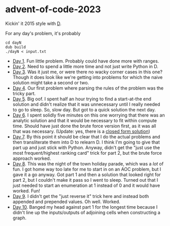 # advent-of-code-2023

Kickin' it 2015 style with [D](https://dlang.org/).

For any day's problem, it's probably

    cd dayN
    dub build
    ./dayN < input.txt

* [Day 1](day1/source/app.d). Fun little problem. Probably could have done more with ranges.
* [Day 2](day2/source/app.d). Need to spend a little more time and not just write Python in D.
* [Day 3](day3/source/app.d). Was it just me, or were there no wacky corner cases in this one? Though it does look like we're getting into problems for which the naive solution might take a second or two.
* [Day 4](day4/source/app.d). Our first problem where parsing the rules of the problem was the tricky part.
* [Day 5](day5/source/app.d). Big oof. I spent half an hour trying to find a start-at-the end solution and didn't realize that it was unnecessary until I really needed to go to sleep. So, slow day. But got to a quick solution the next day.
* [Day 6](day6/source/app.d). I spent solidly five minutes on this one worrying that there was an analytic solution and that it would be necessary to fit within compute time. Should have just done the brute force version first, as it was all that was necessary. (Update: yes, there is a [closed form solution](day6/closed_form.py))
* [Day 7](day7/day7.py). By this point it should be clear that I do the actual problems and then transliterate them into D to relearn D. I think I'm going to give that part up and just stick with Python. Anyway, didn't get the "just use the most frequent/highest ranking card" trick for part 2, but the brute force approach worked.
* [Day 8](day8/day8.py). This was the night of the town holiday parade, which was a *lot* of fun. I got home way too late for me to start in on an AOC problem, but I gave it a go anyway. Got part 1 and then a solution that looked right for part 2, but I couldn't make it pass so I went to sleep. Turned out that I just needed to start an enumeration at 1 instead of 0 and it would have worked. Fun!
* [Day 9](day9/day9.py). I didn't get the "just reverse it" trick here and instead both appended and prepended values. Oh well. Worked.
* [Day 10](day10/day10.py). Banged my head against part 1 for the longest time because I didn't line up the inputs/outputs of adjoining cells when constructing a graph.